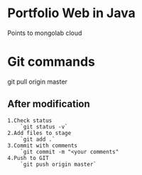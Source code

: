 # Portfolio Web in Java
Points to mongolab cloud 

# Git  commands 
git pull origin master

## After modification 
	1.Check status 
		`git status -v`
	2.Add files to stage 
		`git add .`
	3.Commit with comments
		`git commit -m "<your comments"
	4.Push to GIT
		`git push origin master`
